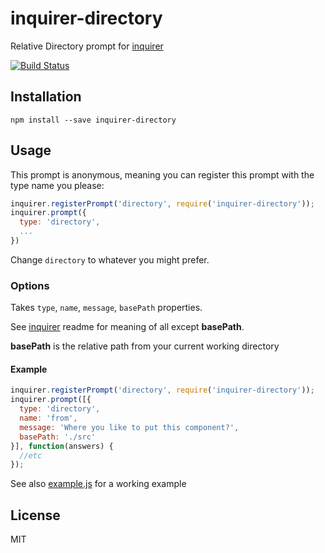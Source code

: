 # inquirer-directory

Relative Directory prompt for [inquirer](https://github.com/SBoudrias/Inquirer.js)

[![Build Status](https://travis-ci.org/nicksrandall/inquierer-directory.svg)](https://travis-ci.org/nicksrandall/inquierer-directory)

## Installation

```
npm install --save inquirer-directory
```

## Usage


This prompt is anonymous, meaning you can register this prompt with the type name you please:

```javascript
inquirer.registerPrompt('directory', require('inquirer-directory'));
inquirer.prompt({
  type: 'directory',
  ...
})
```

Change `directory` to whatever you might prefer.

### Options

Takes `type`, `name`, `message`, `basePath` properties.

See [inquirer](https://github.com/SBoudrias/Inquirer.js) readme for meaning of all except **basePath**.

**basePath** is the relative path from your current working directory

#### Example

```javascript
inquirer.registerPrompt('directory', require('inquirer-directory'));
inquirer.prompt([{
  type: 'directory',
  name: 'from',
  message: 'Where you like to put this component?',
  basePath: './src'
}], function(answers) {
  //etc
});
```

See also [example.js](https://github.com/nicksrandall/inquierer-directory/blob/master/example.js) for a working example

## License

MIT

